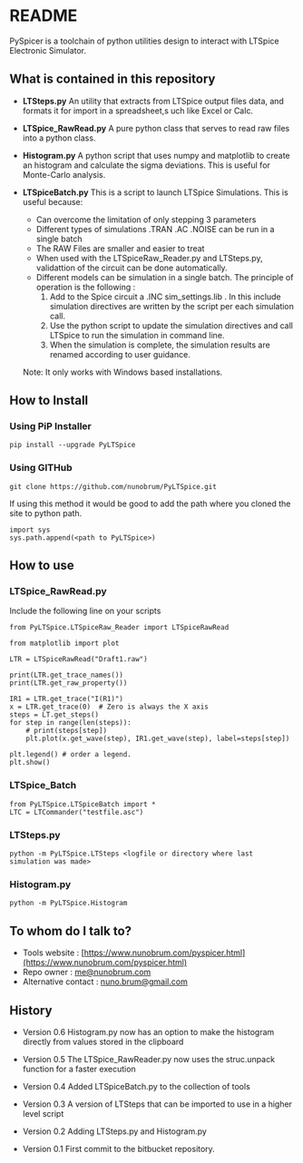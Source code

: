 # README #

PySpicer is a toolchain of python utilities design to interact with LTSpice Electronic Simulator.

## What is contained in this repository ##

* __LTSteps.py__ 
An utility that extracts from LTSpice output files data, and formats it for import in a spreadsheet,s uch like Excel or Calc. 

* __LTSpice_RawRead.py__
A pure python class that serves to read raw files into a python class.

* __Histogram.py__
A python script that uses numpy and matplotlib to create an histogram and calculate the sigma deviations. This is useful for Monte-Carlo analysis. 

* __LTSpiceBatch.py__
This is a script to launch LTSpice Simulations. This is useful because:

    - Can overcome the limitation of only stepping 3 parameters
    - Different types of simulations .TRAN .AC .NOISE can be run in a single batch
    - The RAW Files are smaller and easier to treat
    - When used with the LTSpiceRaw_Reader.py and LTSteps.py, validattion of the circuit can be done automatically.
    - Different models can be simulation in a single batch. The principle of operation is the following :
        1. Add to the Spice circuit a .INC sim_settings.lib  . In this include simulation directives are written by the script per each simulation call.
        1. Use the python script to update the simulation directives and call LTSpice to run the simulation in command line.
        1. When the simulation is complete, the simulation results are renamed according to user guidance.

    Note: It only works with Windows based installations.

## How to Install ##

### Using PiP Installer ###

 `pip install --upgrade PyLTSpice`  

### Using GITHub ###

 `git clone https://github.com/nunobrum/PyLTSpice.git`  
 
If using this method it would be good to add the path where you cloned the site to python path.

 `import sys`  
 `sys.path.append(<path to PyLTSpice>)`  

## How to use ##

### LTSpice_RawRead.py ###
Include the following line on your scripts

 `from PyLTSpice.LTSpiceRaw_Reader import LTSpiceRawRead`  
 
 `from matplotlib import plot`  
 
 
 `LTR = LTSpiceRawRead("Draft1.raw")`  

 `print(LTR.get_trace_names())`  
 `print(LTR.get_raw_property())`  
 
 `IR1 = LTR.get_trace("I(R1)")`  
 `x = LTR.get_trace(0)  # Zero is always the X axis`  
 `steps = LT.get_steps()`  
 `for step in range(len(steps)):`  
 `    # print(steps[step])`  
 `    plt.plot(x.get_wave(step), IR1.get_wave(step), label=steps[step])`  

 `plt.legend() # order a legend.`  
 `plt.show()`  

### LTSpice_Batch ###

 `from PyLTSpice.LTSpiceBatch import *`  
 `LTC = LTCommander("testfile.asc")`  

### LTSteps.py ###

 `python -m PyLTSpice.LTSteps <logfile or directory where last simulation was made>`

### Histogram.py ###

 `python -m PyLTSpice.Histogram` 

## To whom do I talk to? ##

* Tools website : [https://www.nunobrum.com/pyspicer.html](https://www.nunobrum.com/pyspicer.html)
* Repo owner : [me@nunobrum.com](me@nunobrum.com) 
* Alternative contact : nuno.brum@gmail.com

## History ##
* Version 0.6
Histogram.py now has an option to make the histogram directly from values stored in the clipboard

* Version 0.5
The LTSpice_RawReader.py now uses the struc.unpack function for a faster execution

* Version 0.4
Added LTSpiceBatch.py to the collection of tools

* Version 0.3
A version of LTSteps that can be imported to use in a higher level script 

* Version 0.2
Adding LTSteps.py and Histogram.py

* Version 0.1 
First commit to the bitbucket repository.
